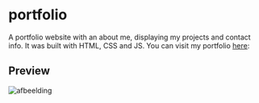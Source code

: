 # portfolio
A portfolio website with an about me, displaying my projects and contact info. It was built with HTML, CSS and JS. You can visit my portfolio [here](https://ivarvandenbosch.github.io/portfolio/ "here"):

## Preview
![afbeelding](https://user-images.githubusercontent.com/78146502/209433570-c85bf3c8-e513-4969-be22-603838ed3a6f.png)
